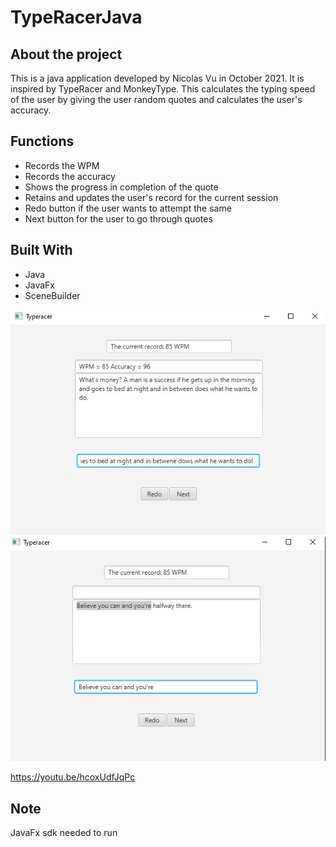 # TypeRacerJava



## About the project

This is a java application developed by Nicolas Vu in October 2021. It is inspired by TypeRacer and MonkeyType. This calculates the typing speed of the user by giving
the user random quotes and calculates the user's accuracy. 

## Functions
* Records the WPM
* Records the accuracy
* Shows the progress in completion of the quote
* Retains and updates the user's record for the current session
* Redo button if the user wants to attempt the same 
* Next button for the user to go through quotes

## Built With
* Java
* JavaFx
* SceneBuilder

![Alt text](Typeracer3.jpg?raw=true "Title")
![Alt text](typeracer4.jpg?raw=true "Title")


https://youtu.be/hcoxUdfJqPc

## Note
   JavaFx sdk needed to run 
